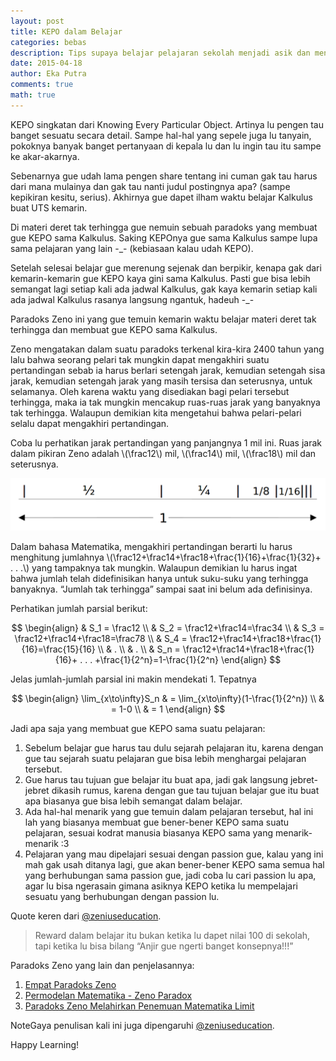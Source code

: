 ```yaml
---
layout: post
title: KEPO dalam Belajar
categories: bebas
description: Tips supaya belajar pelajaran sekolah menjadi asik dan menyenangkan
date: 2015-04-18
author: Eka Putra
comments: true
math: true
---
```


KEPO singkatan dari Knowing Every Particular Object. Artinya lu pengen tau banget sesuatu secara detail. Sampe hal-hal yang sepele juga lu tanyain, pokoknya banyak banget pertanyaan di kepala lu dan lu ingin tau itu sampe ke akar-akarnya.

Sebenarnya gue udah lama pengen share tentang ini cuman gak tau harus dari mana mulainya dan gak tau nanti judul postingnya apa? (sampe kepikiran kesitu, serius). Akhirnya gue dapet ilham waktu belajar Kalkulus buat UTS kemarin.

Di materi deret tak terhingga gue nemuin sebuah paradoks yang membuat gue KEPO sama Kalkulus. Saking KEPOnya gue sama Kalkulus sampe lupa sama pelajaran yang lain -_- (kebiasaan kalau udah KEPO).

Setelah selesai belajar gue merenung sejenak dan berpikir, kenapa gak dari kemarin-kemarin gue KEPO kaya gini sama Kalkulus. Pasti gue bisa lebih semangat lagi setiap kali ada jadwal Kalkulus, gak kaya kemarin setiap kali ada jadwal Kalkulus rasanya langsung ngantuk, hadeuh -_-

Paradoks Zeno ini yang gue temuin kemarin waktu belajar materi deret tak terhingga dan membuat gue KEPO sama Kalkulus.

Zeno mengatakan dalam suatu paradoks terkenal kira-kira 2400 tahun yang lalu bahwa seorang pelari tak mungkin dapat mengakhiri suatu pertandingan sebab ia harus berlari setengah jarak, kemudian setengah sisa jarak, kemudian setengah jarak yang masih tersisa dan seterusnya, untuk selamanya. Oleh karena waktu yang disediakan bagi pelari tersebut terhingga, maka ia tak mungkin mencakup ruas-ruas jarak yang banyaknya tak terhingga. Walaupun demikian kita mengetahui bahwa pelari-pelari selalu dapat mengakhiri pertandingan.

Coba lu perhatikan jarak pertandingan yang panjangnya 1 mil ini. Ruas jarak dalam pikiran Zeno adalah \\(\frac12\\) mil, \\(\frac14\\) mil, \\(\frac18\\) mil dan seterusnya.

![KEPO Belajar](/assets/2015/04/18/kepo-dalam-belajar/kepo-belajar.png "KEPO Belajar")

Dalam bahasa Matematika, mengakhiri pertandingan berarti lu harus menghitung jumlahnya \\(\frac12+\frac14+\frac18+\frac{1}{16}+\frac{1}{32}+ . . .\\) yang tampaknya tak mungkin. Walaupun demikian lu harus ingat bahwa jumlah telah didefinisikan hanya untuk suku-suku yang terhingga banyaknya. “Jumlah tak terhingga” sampai saat ini belum ada definisinya.

Perhatikan jumlah parsial berikut:

$$
\begin{align}
& S_1 = \frac12 \\
& S_2 = \frac12+\frac14=\frac34 \\
& S_3 = \frac12+\frac14+\frac18=\frac78 \\
& S_4 = \frac12+\frac14+\frac18+\frac{1}{16}=\frac{15}{16} \\
& . \\
& . \\
& S_n = \frac12+\frac14+\frac18+\frac{1}{16}+ . . . +\frac{1}{2^n}=1-\frac{1}{2^n}
\end{align}
$$

Jelas jumlah-jumlah parsial ini makin mendekati 1. Tepatnya 

$$
\begin{align}
\lim_{x\to\infty}S_n & = \lim_{x\to\infty}(1-\frac{1}{2^n}) \\
& = 1-0 \\
& = 1
\end{align}
$$

Jadi apa saja yang membuat gue KEPO sama suatu pelajaran:

1. Sebelum belajar gue harus tau dulu sejarah pelajaran itu, karena dengan gue tau sejarah suatu pelajaran gue bisa lebih menghargai pelajaran tersebut.
2. Gue harus tau tujuan gue belajar itu buat apa, jadi gak langsung jebret-jebret dikasih rumus, karena dengan gue tau tujuan belajar gue itu buat apa biasanya gue bisa lebih semangat dalam belajar.
3. Ada hal-hal menarik yang gue temuin dalam pelajaran tersebut, hal ini lah yang biasanya membuat gue bener-bener KEPO sama suatu pelajaran, sesuai kodrat manusia biasanya KEPO sama yang menarik-menarik :3
4. Pelajaran yang mau dipelajari sesuai dengan passion gue, kalau yang ini mah gak usah ditanya lagi, gue akan bener-bener KEPO sama semua hal yang berhubungan sama passion gue, jadi coba lu cari passion lu apa, agar lu bisa ngerasain gimana asiknya KEPO ketika lu mempelajari sesuatu yang berhubungan dengan passion lu.

Quote keren dari [@zeniuseducation](https://twitter.com/zeniuseducation "@zeniuseducation").

> Reward dalam belajar itu bukan ketika lu dapet nilai 100 di sekolah, tapi ketika lu bisa bilang “Anjir gue ngerti banget konsepnya!!!”

Paradoks Zeno yang lain dan penjelasannya:

1. [Empat Paradoks Zeno](https://zenosphere.wordpress.com/2011/01/28/empat-paradoks-zeno/ "Empat Paradoks Zeno")
2. [Permodelan Matematika - Zeno Paradox](https://www.zenius.net/blog/4110/model-matematika-zeno-paradox-penulisan-angka "Permodelan Matematika - Zeno Paradox")
3. [Paradoks Zeno Melahirkan Penemuan Matematika Limit](http://apiqquantum.com/2013/08/28/5-paradoks-zeno-melahirkan-penemuan-matematika-limit/ "Paradoks Zeno Melahirkan Penemuan Matematika Limit")

<span class="box warning small">Note</span>Gaya penulisan kali ini juga dipengaruhi [@zeniuseducation](https://twitter.com/zeniuseducation "@zeniuseducation").

Happy Learning!
